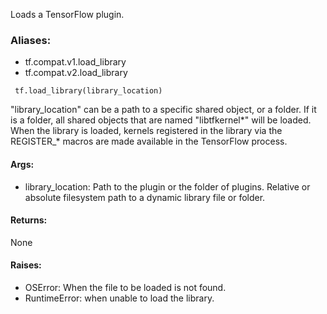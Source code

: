 Loads a TensorFlow plugin.
### Aliases:
- tf.compat.v1.load_library
- tf.compat.v2.load_library

```
 tf.load_library(library_location)
```
"library_location" can be a path to a specific shared object, or a folder. If it is a folder, all shared objects that are named "libtfkernel*" will be loaded. When the library is loaded, kernels registered in the library via the REGISTER_* macros are made available in the TensorFlow process.
#### Args:
- library_location: Path to the plugin or the folder of plugins. Relative or absolute filesystem path to a dynamic library file or folder.
#### Returns:
None
#### Raises:
- OSError: When the file to be loaded is not found.
- RuntimeError: when unable to load the library.
